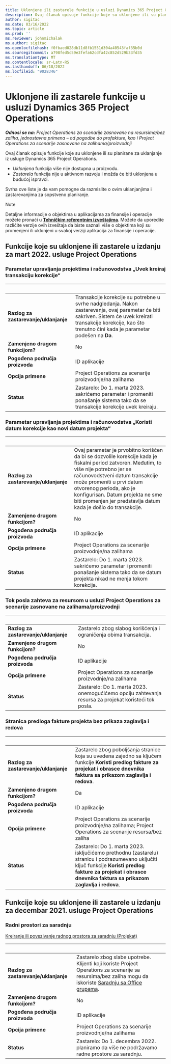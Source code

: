 ```yaml
---
title: Uklonjene ili zastarele funkcije u usluzi Dynamics 365 Project Operations
description: Ovaj članak opisuje funkcije koje su uklonjene ili su planirane za uklanjanje iz usluge Dynamics 365 Project Operations.
author: sigitac
ms.date: 03/16/2022
ms.topic: article
ms.prod: ''
ms.reviewer: johnmichalak
ms.author: sigitac
ms.openlocfilehash: f0fbaed028db11d8fb1551d304a40543faf35b0d
ms.sourcegitcommit: a798fed5c59e3fefa62cdfa42c852d529b33fd35
ms.translationtype: MT
ms.contentlocale: sr-Latn-RS
ms.lasthandoff: 06/18/2022
ms.locfileid: "9028346"
---
```

# <a name="removed-or-deprecated-features-in-dynamics-365-project-operations"></a>Uklonjene ili zastarele funkcije u usluzi Dynamics 365 Project Operations

_**Odnosi se na:** Project Operations za scenarije zasnovane na resursima/bez zaliha, jednostavna primena – od pogodbe do profakture, kao i Project Operations za scenarije zasnovane na zalihama/proizvodnji_

Ovaj članak opisuje funkcije koje su uklonjene ili su planirane za uklanjanje iz usluge Dynamics 365 Project Operations.

- *Uklonjena* funkcija više nije dostupna u proizvodu.
- *Zastarela* funkcija nije u aktivnom razvoju i možda će biti uklonjena u budućoj ispravci.

Svrha ove liste je da vam pomogne da razmislite o ovim uklanjanjima i zastarevanjima za sopstveno planiranje.

> [!NOTE]
> Detaljne informacije o objektima u aplikacijama za finansije i operacije možete pronaći u [**Tehničkim referentnim izveštajima**](/dynamics/s-e/global/axtechrefrep_61). Možete da uporedite različite verzije ovih izveštaja da biste saznali više o objektima koji su promenjeni ili uklonjeni u svakoj verziji aplikacija za finansije i operacije.

## <a name="features-removed-or-deprecated-in-the-project-operations-march-2022-release"></a>Funkcije koje su uklonjene ili zastarele u izdanju za mart 2022. usluge Project Operations

### <a name="project-management-and-accounting-always-create-adjustment-transaction-parameter"></a>Parametar upravljanja projektima i računovodstva „Uvek kreiraj transakciju korekcije“

| &nbsp; | &nbsp; |
|--------|--------|
| **Razlog za zastarevanje/uklanjanje** | Transakcije korekcije su potrebne u svrhe nadgledanja. Nakon zastarevanja, ovaj parametar će biti sakriven. Sistem će uvek kreirati transakcije korekcije, kao što trenutno čini kada je parametar podešen na **Da**. |
| **Zamenjeno drugom funkcijom?** | No |
| **Pogođena područja proizvoda** | ID aplikacije |
| **Opcija primene** | Project Operations za scenarije proizvodnje/na zalihama |
| **Status** | Zastarelo: Do 1. marta 2023. sakrićemo parametar i promeniti ponašanje sistema tako da se transakcije korekcije uvek kreiraju. |

### <a name="project-management-and-accounting-use-adjustment-date-as-new-project-date-parameter"></a>Parametar upravljanja projektima i računovodstva „Koristi datum korekcije kao novi datum projekta“

| &nbsp; | &nbsp; |
|--------|--------|
| **Razlog za zastarevanje/uklanjanje** | Ovaj parametar je prvobitno korišćen da bi se dozvolile korekcije kada je fiskalni period zatvoren. Međutim, to više nije potrebno jer se računovodstveni datum transakcije može promeniti u prvi datum otvorenog perioda, ako je konfigurisan. Datum projekta ne sme biti promenjen jer predstavlja datum kada je došlo do transakcije. |
| **Zamenjeno drugom funkcijom?** | No |
| **Pogođena područja proizvoda** | ID aplikacije |
| **Opcija primene** | Project Operations za scenarije proizvodnje/na zalihama |
| **Status** | Zastarelo: Do 1. marta 2023. sakrićemo parametar i promeniti ponašanje sistema tako da se datum projekta nikad ne menja tokom korekcija. |

### <a name="resource-request-workflow-in-project-operations-for-stockedproduction-based-scenarios"></a>Tok posla zahteva za resursom u usluzi Project Operations za scenarije zasnovane na zalihama/proizvodnji

| &nbsp; | &nbsp; |
|--------|--------|
| **Razlog za zastarevanje/uklanjanje** | Zastarelo zbog slabog korišćenja i ograničenja obima transakcija. |
| **Zamenjeno drugom funkcijom?** | No |
| **Pogođena područja proizvoda** | ID aplikacije |
| **Opcija primene** | Project Operations za scenarije proizvodnje/na zalihama |
| **Status** | Zastarelo: Do 1. marta 2023. onemogućićemo opciju zahtevanja resursa za projekat koristeći tok posla. |

### <a name="project-invoice-proposal-page-without-header-and-lines-views"></a>Stranica predloga fakture projekta bez prikaza zaglavlja i redova

| &nbsp; | &nbsp; |
|--------|--------|
| **Razlog za zastarevanje/uklanjanje** | Zastarelo zbog poboljšanja stranice koja su uvedena zajedno sa ključem funkcije **Koristi predlog fakture za projekat i obrasce dnevnika faktura sa prikazom zaglavlja i redova**. |
| **Zamenjeno drugom funkcijom?** | Da |
| **Pogođena područja proizvoda** | ID aplikacije |
| **Opcija primene** | Project Operations za scenarije proizvodnje/na zalihama; Project Operations za scenarije resursa/bez zaliha |
| **Status** | Zastarelo: Do 1. marta 2023. isključićemo prethodnu (zastarelu) stranicu i podrazumevano uključiti ključ funkcije **Koristi predlog fakture za projekat i obrasce dnevnika faktura sa prikazom zaglavlja i redova**. |

## <a name="features-removed-or-deprecated-in-the-project-operations-december-2021-release"></a>Funkcije koje su uklonjene ili zastarele u izdanju za decembar 2021. usluge Project Operations

### <a name="collaboration-workspaces"></a>Radni prostori za saradnju

[Kreiranje ili povezivanje radnog prostora za saradnju (Projekat)](/dynamicsax-2012/appuser-itpro/create-or-link-to-a-collaboration-workspace-project)

| &nbsp; | &nbsp; |
|--------|--------|
| **Razlog za zastarevanje/uklanjanje** | Zastarelo zbog slabe upotrebe. Klijenti koji koriste Project Operations za scenarije sa resursima/bez zaliha mogu da iskoriste [Saradnju sa Office grupama](../project-management/collaboration-groups.md). |
| **Zamenjeno drugom funkcijom?** | No |
| **Pogođena područja proizvoda** | ID aplikacije  |
| **Opcija primene** | Project Operations za scenarije proizvodnje/na zalihama |
| **Status** | Zastarelo: Do 1. decembra 2022. planiramo da više ne podržavamo radne prostore za saradnju. |
